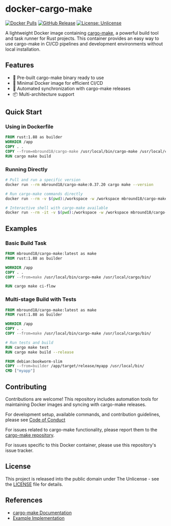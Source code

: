 # docker-cargo-make

[![Docker Pulls](https://img.shields.io/docker/pulls/mbround18/cargo-make)](https://hub.docker.com/r/mbround18/cargo-make)
[![GitHub Release](https://img.shields.io/github/v/release/sagiegurari/cargo-make)](https://github.com/sagiegurari/cargo-make/releases)
[![License: Unlicense](https://img.shields.io/badge/License-Unlicense-blue.svg)](LICENSE.md)

A lightweight Docker image containing [cargo-make], a powerful build tool and task runner for Rust projects. This container provides an easy way to use cargo-make in CI/CD pipelines and development environments without local installation.

[cargo-make]: https://github.com/sagiegurari/cargo-make

## Features

- 🚀 Pre-built cargo-make binary ready to use
- 🐳 Minimal Docker image for efficient CI/CD
- 🔄 Automated synchronization with cargo-make releases
- 📦 Multi-architecture support

## Quick Start

### Using in Dockerfile

```Dockerfile
FROM rust:1.88 as builder
WORKDIR /app
COPY . .
COPY --from=mbround18/cargo-make /usr/local/bin/cargo-make /usr/local/cargo/bin/
RUN cargo make build
```

### Running Directly

```bash
# Pull and run a specific version
docker run --rm mbround18/cargo-make:0.37.20 cargo make --version

# Run cargo-make commands directly
docker run --rm -v $(pwd):/workspace -w /workspace mbround18/cargo-make cargo make build

# Interactive shell with cargo-make available
docker run --rm -it -v $(pwd):/workspace -w /workspace mbround18/cargo-make sh
```

## Examples

### Basic Build Task

```dockerfile
FROM mbround18/cargo-make:latest as make
FROM rust:1.88 as builder

WORKDIR /app
COPY . .
COPY --from=make /usr/local/bin/cargo-make /usr/local/cargo/bin/

RUN cargo make ci-flow
```

### Multi-stage Build with Tests

```dockerfile
FROM mbround18/cargo-make:latest as make
FROM rust:1.88 as builder

WORKDIR /app
COPY . .
COPY --from=make /usr/local/bin/cargo-make /usr/local/cargo/bin/

# Run tests and build
RUN cargo make test
RUN cargo make build --release

FROM debian:bookworm-slim
COPY --from=builder /app/target/release/myapp /usr/local/bin/
CMD ["myapp"]
```

## Contributing

Contributions are welcome! This repository includes automation tools for maintaining Docker images and syncing with cargo-make releases.

For development setup, available commands, and contribution guidelines, please see [Code of Conduct](docs/CODE_OF_CONDUCT.md)

For issues related to cargo-make functionality, please report them to the [cargo-make repository](https://github.com/sagiegurari/cargo-make/issues).

For issues specific to this Docker container, please use this repository's issue tracker.

## License

This project is released into the public domain under The Unlicense - see the [LICENSE](LICENSE.md) file for details.

## References

- [cargo-make Documentation](https://github.com/sagiegurari/cargo-make)
- [Example Implementation](https://github.com/mbround18/valheim-docker/blob/ab63fe348eb1b7425508b461e4835ca43676db2e/Dockerfile.odin#L32)
